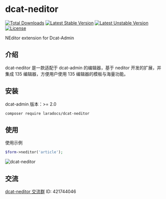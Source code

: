 # dcat-neditor

[![Total Downloads](https://poser.pugx.org/laradocs/dcat-neditor/d/total.svg)](https://packagist.org/packages/laradocs/dcat-neditor)
[![Latest Stable Version](https://poser.pugx.org/laradocs/dcat-neditor/v/stable.svg)](https://packagist.org/packages/laradocs/dcat-neditor)
[![Latest Unstable Version](https://poser.pugx.org/laradocs/dcat-neditor/v/unstable.svg)](https://packagist.org/packages/laradocs/dcat-neditor)
[![License](https://poser.pugx.org/laradocs/dcat-neditor/license.svg)](https://packagist.org/packages/laradocs/dcat-neditor)

NEditor extension for Dcat-Admin

## 介绍

dcat-neditor 是一款适配于 dcat-admin 的编辑器，基于 neditor 开发的扩展，并集成 135 编辑器，方便用户使用 135 编辑器的模板与海量功能。

## 安装

dcat-admin 版本：>= 2.0

```
composer require laradocs/dcat-neditor
```

## 使用

使用示例

```php
$form->neditor('article');
```

![dcat-neditor](https://cdn.acewangpai.com/github%2Fdcat-neditor.png)

## 交流

[dcat-neditor 交流群](https://qm.qq.com/cgi-bin/qm/qr?k=wR6sAwPtQ1wm1uTuuVjnwjhXIt4upg6J&jump_from=webapi) ID: 421744046

